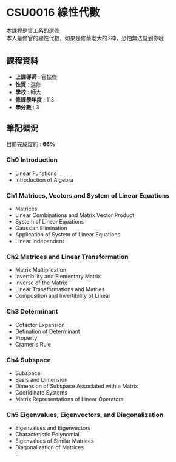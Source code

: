 # CSU0016 線性代數  

本課程是資工系的選修  
本人是修官的線性代數，如果是修蔡老大的⚡神，恐怕無法幫到你哦  

## 課程資料  

+ **上課導師** : 官振傑  
+ **性質** : 選修
+ **學校** : 師大 
+ **修課學年度** : 113  
+ **學分數** : 3  

## 筆記概況  
目前完成度約 : **66%** 
  
### Ch0 Introduction
- Linear Funstions
- Introduction of Algebra 
 
### Ch1 Matrices, Vectors and System of Linear Equations  
- Matrices
- Linear Combinations and Matrix Vector Product
- System of Linear Equations 
- Gaussian Elimination  
- Application of System of Linear Equations  
- Linear Independent  

### Ch2 Matrices and Linear Transformation    
- Matrix Multiplication  
- Invertibility and Elementary Matrix  
- Inverse of the Matrix  
- Linear Transformations and Matries 
- Composition and Invertibility of Linear  

### Ch3 Determinant  
- Cofactor Expansion
- Defination of Determinant  
- Property  
- Cramer's Rule  

### Ch4 Subspace  
- Subspace  
- Basis and Dimension  
- Dimension of Subspace Associated with a Matrix  
- Cooridinate Systems  
- Matrix Representations of Linear Operators  

### Ch5 Eigenvalues, Eigenvectors, and Diagonalization  
- Eigenvalues and Eigenvectors  
- Characteristic Polynomial  
- Eigenvalues of Similar Matrices  
- Diagonalization of Matrices  
...